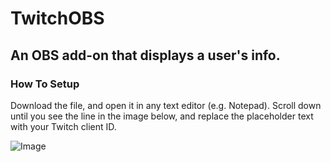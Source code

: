 # TwitchOBS

## An OBS add-on that displays a user's info.

### How To Setup

Download the file, and open it in any text editor (e.g. Notepad). 
Scroll down until you see the line in the image below, and replace the placeholder text with your Twitch client ID.

![Image](https://cdn.discordapp.com/attachments/906301382347358252/916760004151877673/unknown.png)
